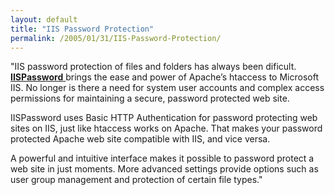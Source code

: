 ```yaml
---
layout: default
title: "IIS Password Protection"
permalink: /2005/01/31/IIS-Password-Protection/
---
```


&quot;IIS password protection of files and folders has always been dificult.
<a href="http://www.troxo.com/products/iispassword/" target="_blank"><b>IISPassword</b> </a>brings the ease and power of Apache&rsquo;s htaccess to Microsoft IIS. No longer is there a need for system
user accounts and complex access permissions for maintaining a secure, password protected web site.

<p class="standardtext">
IISPassword uses Basic HTTP Authentication for password protecting web sites on IIS, just like htaccess works on
Apache. That makes your password protected Apache web site compatible with IIS, and vice versa.
</p>
<p class="standardtext">
A powerful and intuitive interface makes it possible to password protect a web site in just moments. More advanced
settings provide options such as user group management and protection of certain file types.&quot;</p>